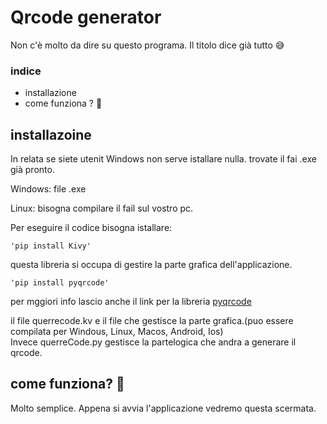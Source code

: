 # Qrcode generator

Non c'è molto da dire su questo programa. Il titolo dice già tutto 😅

### indice
- installazione
- come funziona ? 🤔

## installazoine

In relata se siete utenit Windows non serve istallare nulla. trovate il fai .exe già pronto.

Windows: file .exe

Linux: bisogna compilare il fail sul vostro pc. 

Per eseguire il codice bisogna istallare:

    'pip install Kivy'

questa libreria si occupa di gestire la parte grafica dell'applicazione.

    'pip install pyqrcode'

per mggiori info lascio anche il link per la libreria [pyqrcode]('https://pypi.org/project/PyQRCode/')

il file querrecode.kv e il file che gestisce la parte grafica.(puo essere compilata per Windous, Linux, Macos, Android, Ios)    
Invece querreCode.py gestisce la partelogica che andra a generare il qrcode.  

## come funziona? 🤔

Molto semplice. Appena si avvia l'applicazione vedremo questa scermata.





